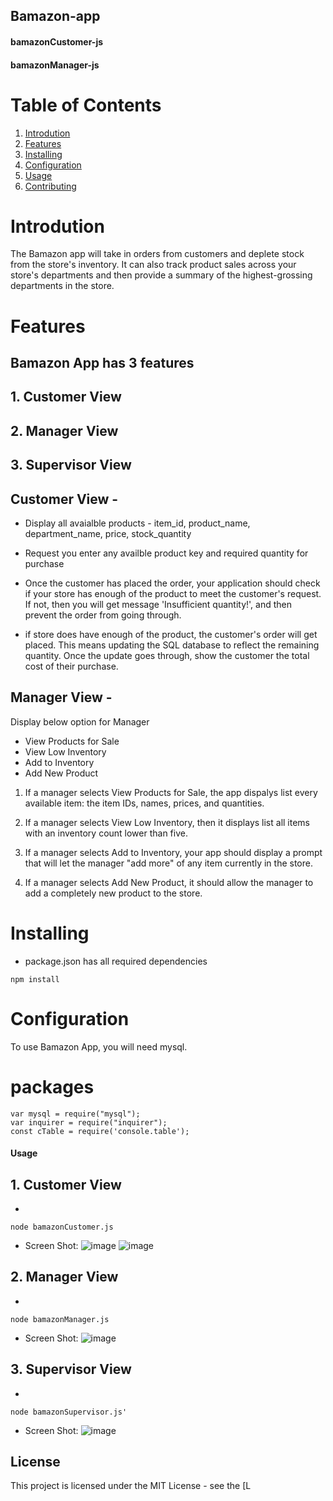 ## Bamazon-app
  
####  bamazonCustomer-js
####  bamazonManager-js

# Table of Contents

1. [Introdution](#Introdution)
1. [Features](#Features)
1. [Installing](#installing)
1. [Configuration](#configuration)
1. [Usage](#usage)
1. [Contributing](#contributing)

# Introdution

 The Bamazon app will take in orders from customers and deplete stock from the store's inventory. It can also track product sales across your store's departments and then provide a summary of the highest-grossing departments in the store. 

# Features

## Bamazon App has 3 features 

## 1. Customer View
## 2. Manager View
## 3. Supervisor View

## Customer View -
- Display all avaialble products - item_id, product_name, department_name, price, stock_quantity 

- Request you enter any availble product key and required quantity for purchase

- Once the customer has placed the order, your application should check if your store has enough of the product to meet the customer's request. If not, then you will get message 'Insufficient quantity!', and then prevent the order from going through.

- if store does have enough of the product, the customer's order will get placed.
    This means updating the SQL database to reflect the remaining quantity.
    Once the update goes through, show the customer the total cost of their purchase.

## Manager View -
Display below option for Manager
- View Products for Sale
- View Low Inventory
- Add to Inventory
- Add New Product
1. If a manager selects View Products for Sale, the app dispalys list every available item: the item IDs, names, prices, and quantities.

2. If a manager selects View Low Inventory, then it displays list all items with an inventory count lower than five.

3. If a manager selects Add to Inventory, your app should display a prompt that will let the manager "add more" of any item currently in the store.

4. If a manager selects Add New Product, it should allow the manager to add a completely new product to the store.

# Installing
- package.json has all required dependencies

```npm install```

# Configuration

To use Bamazon App, you will need mysql.

# packages
```
var mysql = require("mysql");
var inquirer = require("inquirer");
const cTable = require('console.table');

```

#### Usage
## 1. Customer View 
- 
```node bamazonCustomer.js```
- Screen Shot:
  ![image](https://github.com/shilpipawar/Bamazon/blob/master/Screenshots/BamazonCustomer.png "Customer-View1")
  ![image](https://github.com/shilpipawar/Bamazon/blob/master/Screenshots/BamazonCustomer1.png "Customer-View2")
  


## 2. Manager View
- 
```node bamazonManager.js```
- Screen Shot:
  ![image](https://github.com/shilpipawar/Bamazon/blob/master/Screenshots/bamazonManager.png "Manager-View")

## 3. Supervisor View
  - 
  ```node bamazonSupervisor.js'```

  - Screen Shot:
  ![image](https://github.com/shilpipawar/liri-node-app/blob/master/ScreenShots/movie-this.png?raw=true "movie-this")


## License
This project is licensed under the MIT License - see the [L